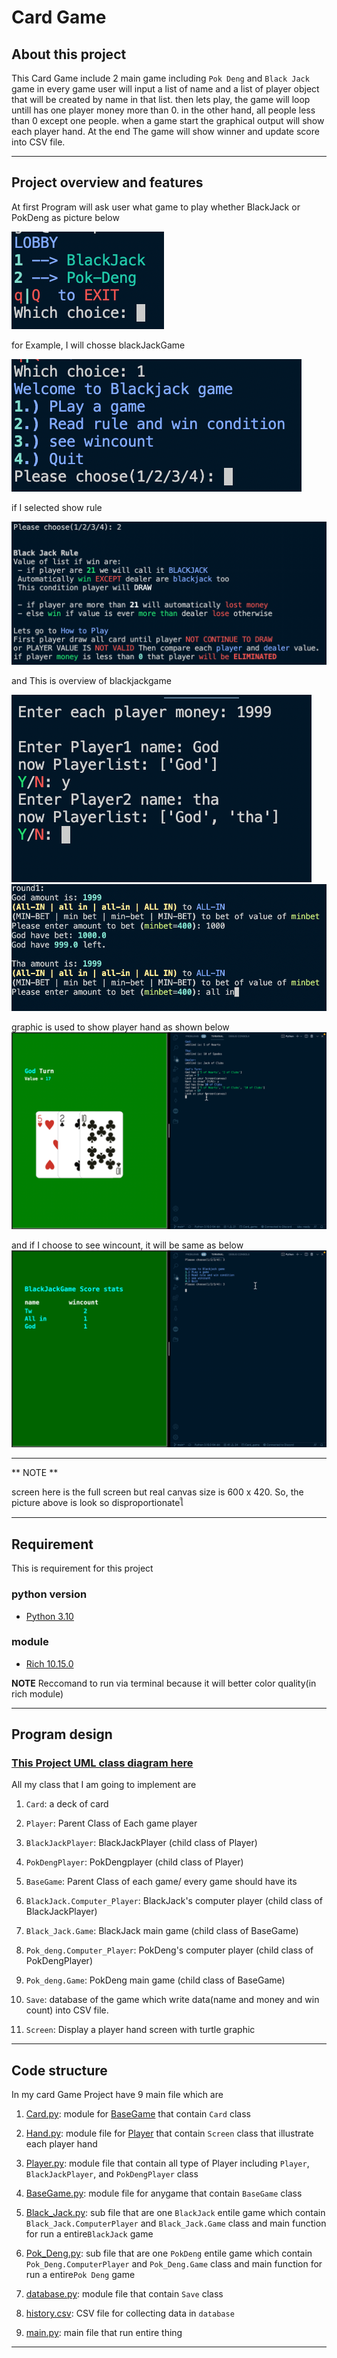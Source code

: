 # Card Game

## About this project

This Card Game include 2 main game including `Pok Deng` and `Black Jack` game in every game user will input a list of name and a list of player object that will be created by name in that list. then lets play, the game will loop untill
has one player money more than 0. in the other hand, all people less than 0 except one people. when a game start the
graphical output will show each player hand. At the end The game will show winner and update score into CSV file.

---

## Project overview and features

At first Program will ask user what game to play whether BlackJack or PokDeng as picture below

![start_game](md_pic/Init_main.png)

for Example, I will chosse blackJackGame

![just_started](md_pic/started_bj_1.png)

if I selected show rule

![rule](md_pic/bj_show_rule.png)

and This is overview of blackjackgame

![play](md_pic/started_2.png)
![play1](md_pic/bj_play1.png)

graphic is used to show player hand as shown below
![play2](md_pic/bj_play2.png)

and if I choose to see wincount, it will be same as below
![play3](md_pic/bj_choice3.png)

---
** NOTE **

screen here is the full screen but real canvas size is 600 x 420. So, the picture above is look so disproportionateใ

---

## Requirement

This is requirement for this project

### python version

* [Python 3.10](https://www.python.org/downloads/)

### module

* [Rich 10.15.0](https://pypi.org/project/rich/)

**NOTE** Reccomand to run via terminal because it will better color quality(in rich module)

---

## Program design

### [This Project UML class diagram here](Uml_Card_Game_Project.pdf)

All my class that I am going to implement are

1. `Card`: a deck of card

2. `Player`: Parent Class of Each game player

3. `BlackJackPlayer`: BlackJackPlayer (child class of Player)

4. `PokDengPlayer`: PokDengplayer (child class of Player)

5. `BaseGame`: Parent Class of each game/ every game should have its

6. `BlackJack.Computer_Player`: BlackJack's computer player (child class of BlackJackPlayer)

7. `Black_Jack.Game`: BlackJack main game (child class of BaseGame)

8. `Pok_deng.Computer_Player`: PokDeng's computer player (child class of PokDengPlayer)

9. `Pok_deng.Game`: PokDeng main game (child class of BaseGame)

10. `Save`: database of the game which write data(name and money and win count) into CSV file.

11. `Screen`: Display a player hand screen with turtle graphic

---

## Code structure

In my card Game Project have 9 main file which are

1. [Card.py](Deck/Card.py): module for [BaseGame](Game/BaseGame.py) that contain `Card` class

2. [Hand.py](Player/Hand.py): module file for [Player](Player/Player.py) that contain `Screen` class that illustrate
   each player hand

3. [Player.py](Player/Player.py): module file that contain all type of Player including `Player`, `BlackJackPlayer`,
   and `PokDengPlayer` class

4. [BaseGame.py](Game/BaseGame.py): module file for anygame that contain `BaseGame` class

5. [Black_Jack.py](Game/Black_Jack.py): sub file that are one `BlackJack` entile game which
   contain `Black_Jack.ComputerPlayer` and `Black_Jack.Game` class and main function for run a entire`BlackJack` game

6. [Pok_Deng.py](Game/Pok_deng.py): sub file that are one `PokDeng` entile game which contain `Pok_Deng.ComputerPlayer`
   and `Pok_Deng.Game` class and main function for run a entire`Pok Deng` game

7. [database.py](Game/database.py): module file that contain `Save` class

8. [history.csv](history.csv): CSV file for collecting data in `database`

9. [main.py](main.py): main file that run entire thing

---
